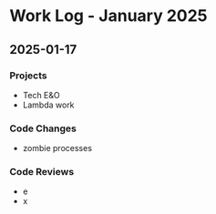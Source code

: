 # Work Log - January 2025

## 2025-01-17

### Projects
* Tech E&O
* Lambda work

### Code Changes
* zombie processes

### Code Reviews
* e
* x

